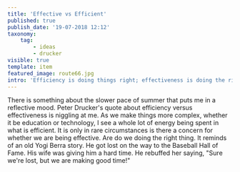 ```yaml
---
title: 'Effective vs Efficient'
published: true
publish_date: '19-07-2018 12:12'
taxonomy:
    tag:
        - ideas
        - drucker
visible: true
template: item
featured_image: route66.jpg
intro: 'Efficiency is doing things right; effectiveness is doing the right things. - Peter Drucker'
---
```


There is something about the slower pace of summer that puts me in a reflective mood. Peter Drucker's quote about efficiency versus effectiveness is niggling at me. As we make things more complex, whether it be education or technology, I see a whole lot of energy being spent in what is efficient. It is only in rare circumstances is there a concern for whether we are being effective. Are do we doing the right thing. It reminds of an old Yogi Berra story. He got lost on the way to the Baseball Hall of Fame. His wife was giving him a hard time. He rebuffed her saying, "Sure we're lost, but we are making good time!"
